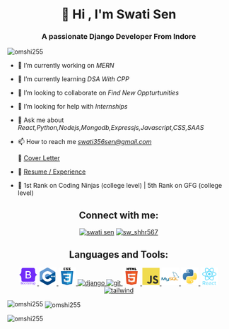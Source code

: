 <h1 align="center">👋 Hi , I'm Swati Sen</h1>
<h3 align="center">A passionate Django Developer From Indore</h3>

<p align="left"> <img src="https://komarev.com/ghpvc/?username=omshi255&label=Profile%20views&color=b40e48&style=flat" alt="omshi255" /> </p>

- 🔭 I’m currently working on *MERN*

- 🌱 I’m currently learning *DSA With CPP*

- 👯 I’m looking to collaborate on *Find New Oppturtunities*

- 🤝 I’m looking for help with *Internships*

- 💬 Ask me about *React,Python,Nodejs,Mongodb,Expressjs,Javascript,CSS,SAAS*

- 📫 How to reach me *swati356sen@gmail.com*

  📝 [Cover Letter](https://drive.google.com/file/d/1ftVKrk9weMd23Deq38Ixw9cN8u3OxpW6/view?usp=sharing)
  
- 📄 [Resume / Experience](https://drive.google.com/file/d/1wSD8tQQcOv_QtS9AmJ4jmhgG7OpbKML6/view?usp=sharing)
  
- 🏅 1st Rank on Coding Ninjas (college level) | 5th Rank on GFG (college level)

<h2 align="center">Connect with me:</h2>
<p align="center">
<a href="https://linkedin.com/in/swati sen" target="blank"><img  src="https://raw.githubusercontent.com/rahuldkjain/github-profile-readme-generator/master/src/images/icons/Social/linked-in-alt.svg" alt="swati sen" height="35" width="40" /></a>
<a href="https://instagram.com/sw_shhr567" target="blank"><img  src="https://raw.githubusercontent.com/rahuldkjain/github-profile-readme-generator/master/src/images/icons/Social/instagram.svg" alt="sw_shhr567" height="35" width="40"  /></a>
</p>


<h2 align="center">Languages and Tools:</h2>
<p align="center"> <a href="https://getbootstrap.com" target="_blank" rel="noreferrer"> <img src="https://raw.githubusercontent.com/devicons/devicon/master/icons/bootstrap/bootstrap-plain-wordmark.svg" alt="bootstrap" width="40" height="40"/> </a> <a href="https://www.w3schools.com/cpp/" target="_blank" rel="noreferrer"> <img src="https://raw.githubusercontent.com/devicons/devicon/master/icons/cplusplus/cplusplus-original.svg" alt="cplusplus" width="40" height="40"/> </a> <a href="https://www.w3schools.com/css/" target="_blank" rel="noreferrer"> <img src="https://raw.githubusercontent.com/devicons/devicon/master/icons/css3/css3-original-wordmark.svg" alt="css3" width="40" height="40"/> </a> <a href="https://www.djangoproject.com/" target="_blank" rel="noreferrer"> <img src="https://cdn.worldvectorlogo.com/logos/django.svg" alt="django" width="40" height="40"/> </a> <a href="https://git-scm.com/" target="_blank" rel="noreferrer"> <img src="https://www.vectorlogo.zone/logos/git-scm/git-scm-icon.svg" alt="git" width="40" height="40"/> </a> <a href="https://www.w3.org/html/" target="_blank" rel="noreferrer"> <img src="https://raw.githubusercontent.com/devicons/devicon/master/icons/html5/html5-original-wordmark.svg" alt="html5" width="40" height="40"/> </a> <a href="https://developer.mozilla.org/en-US/docs/Web/JavaScript" target="_blank" rel="noreferrer"> <img src="https://raw.githubusercontent.com/devicons/devicon/master/icons/javascript/javascript-original.svg" alt="javascript" width="40" height="40"/> </a> <a href="https://www.mysql.com/" target="_blank" rel="noreferrer"> <img src="https://raw.githubusercontent.com/devicons/devicon/master/icons/mysql/mysql-original-wordmark.svg" alt="mysql" width="40" height="40"/> </a> <a href="https://www.python.org" target="_blank" rel="noreferrer"> <img src="https://raw.githubusercontent.com/devicons/devicon/master/icons/python/python-original.svg" alt="python" width="40" height="40"/> </a> <a href="https://reactjs.org/" target="_blank" rel="noreferrer"> <img src="https://raw.githubusercontent.com/devicons/devicon/master/icons/react/react-original-wordmark.svg" alt="react" width="40" height="40"/> </a> <a href="https://tailwindcss.com/" target="_blank" rel="noreferrer"> <img src="https://www.vectorlogo.zone/logos/tailwindcss/tailwindcss-icon.svg" alt="tailwind" width="40" height="40"/> </a> </p>

<p><img align="left" src="https://github-readme-stats.vercel.app/api/top-langs?username=omshi255&show_icons=true&theme=tokyonight&bg_color=000000&hide_border=true&cache_seconds=1800&locale=en&layout=compact" alt="omshi255" /></p>

<p>&nbsp;<img align="center" src="https://github-readme-stats.vercel.app/api?username=omshi255&show_icons=true&theme=tokyonight&hide_border=true&locale=en" alt="omshi255" /></p>

<p><img align="left" src="https://github-readme-streak-stats.herokuapp.com/?user=omshi255&theme=dark" alt="omshi255" /></p>
